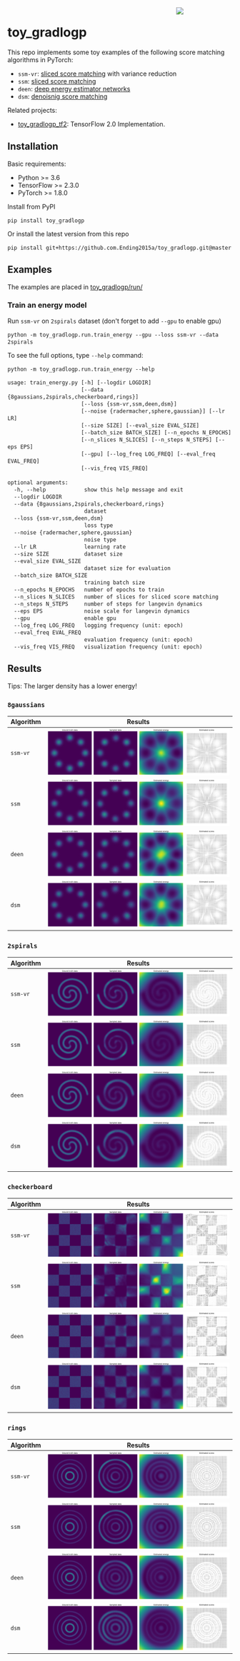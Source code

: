 
<img src="https://user-images.githubusercontent.com/18180004/136144615-0cd92028-8226-40c1-81ee-fa6c067e91e3.png" align="right" width="25%"/>

# toy_gradlogp

This repo implements some toy examples of the following score matching algorithms in PyTorch:
* `ssm-vr`: [sliced score matching](https://arxiv.org/abs/1905.07088) with variance reduction
* `ssm`: [sliced score matching](https://arxiv.org/abs/1905.07088)
* `deen`: [deep energy estimator networks](https://arxiv.org/abs/1805.08306)
* `dsm`: [denoisnig score matching](http://www.iro.umontreal.ca/~vincentp/Publications/smdae_techreport.pdf)


Related projects:
* [toy_gradlogp_tf2](https://github.com/Ending2015a/toy_gradlogp_tf2): TensorFlow 2.0 Implementation.

## Installation
Basic requirements:
* Python >= 3.6
* TensorFlow >= 2.3.0
* PyTorch >= 1.8.0

Install from PyPI
```shell
pip install toy_gradlogp
```

Or install the latest version from this repo
```shell
pip install git+https://github.com.Ending2015a/toy_gradlogp.git@master
```

## Examples
The examples are placed in [toy_gradlogp/run/](https://github.com/Ending2015a/toy_gradlogp/tree/master/toy_gradlogp/run)

### Train an energy model

Run `ssm-vr` on `2spirals` dataset (don't forget to add `--gpu` to enable gpu)
```shell
python -m toy_gradlogp.run.train_energy --gpu --loss ssm-vr --data 2spirals
```

To see the full options, type `--help` command:
```
python -m toy_gradlogp.run.train_energy --help
```

```
usage: train_energy.py [-h] [--logdir LOGDIR]
                       [--data {8gaussians,2spirals,checkerboard,rings}]
                       [--loss {ssm-vr,ssm,deen,dsm}]
                       [--noise {radermacher,sphere,gaussian}] [--lr LR]
                       [--size SIZE] [--eval_size EVAL_SIZE]
                       [--batch_size BATCH_SIZE] [--n_epochs N_EPOCHS]
                       [--n_slices N_SLICES] [--n_steps N_STEPS] [--eps EPS]
                       [--gpu] [--log_freq LOG_FREQ] [--eval_freq EVAL_FREQ]
                       [--vis_freq VIS_FREQ]

optional arguments:
  -h, --help            show this help message and exit
  --logdir LOGDIR
  --data {8gaussians,2spirals,checkerboard,rings}
                        dataset
  --loss {ssm-vr,ssm,deen,dsm}
                        loss type
  --noise {radermacher,sphere,gaussian}
                        noise type
  --lr LR               learning rate
  --size SIZE           dataset size
  --eval_size EVAL_SIZE
                        dataset size for evaluation
  --batch_size BATCH_SIZE
                        training batch size
  --n_epochs N_EPOCHS   number of epochs to train
  --n_slices N_SLICES   number of slices for sliced score matching
  --n_steps N_STEPS     number of steps for langevin dynamics
  --eps EPS             noise scale for langevin dynamics
  --gpu                 enable gpu
  --log_freq LOG_FREQ   logging frequency (unit: epoch)
  --eval_freq EVAL_FREQ
                        evaluation frequency (unit: epoch)
  --vis_freq VIS_FREQ   visualization frequency (unit: epoch)
```

## Results

Tips: The larger density has a lower energy!

### `8gaussians`

| Algorithm | Results|
|-|-|
|`ssm-vr`|![](/assets/ssm-vr_8gaussians.png)|
|`ssm`|![](/assets/ssm_8gaussians.png)|
|`deen`| ![](/assets/deen_8gaussians.png) |
|`dsm`| ![](/assets/dsm_8gaussians.png) |

### `2spirals`

| Algorithm | Results|
|-|-|
|`ssm-vr`|![](/assets/ssm-vr_2spirals.png)|
|`ssm`|![](/assets/ssm_2spirals.png)|
|`deen`| ![](/assets/deen_2spirals.png) |
|`dsm`| ![](/assets/dsm_2spirals.png) |

### `checkerboard`
| Algorithm | Results|
|-|-|
|`ssm-vr`|![](/assets/ssm-vr_checkerboard.png)|
|`ssm`|![](/assets/ssm_checkerboard.png)|
|`deen`| ![](/assets/deen_checkerboard.png) |
|`dsm`| ![](/assets/dsm_checkerboard.png) |

### `rings`
| Algorithm | Results|
|-|-|
|`ssm-vr`|![](/assets/ssm-vr_rings.png)|
|`ssm`|![](/assets/ssm_rings.png)|
|`deen`| ![](/assets/deen_rings.png) |
|`dsm`| ![](/assets/dsm_rings.png) |

